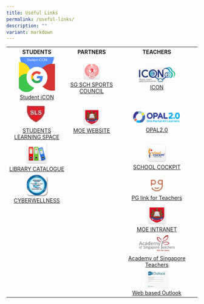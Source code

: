 ```yaml
---
title: Useful Links
permalink: /useful-links/
description: ""
variant: markdown
---
```

<table>
<tbody>
<tr>
<th style="text-align: center; width: 200px;">STUDENTS</th>
<th style="text-align: center; width: 200px;">PARTNERS</th>
<th style="text-align: center; width: 200px;">TEACHERS</th>
</tr>
<tr>
<td style="text-align: center; width: 200px;"><img style="width: 65%;" src="/images/sicon.jpg">
<div><a href="https://workspace.google.com/dashboard" target="_blank" rel="noopener">Student iCON</a></div>
</td>
<td style="text-align: center; width: 200px;">
<img style="width: 40%;" src="/images/sg.png">
<div><a href="https://nsg.moe.edu.sg/sssc" target="_blank" rel="noopener">SG SCH SPORTS COUNCIL</a></div>
</td>
<td style="text-align: center; width: 200px;">
<img style="width: 50%;" src="/images/icon.png">
<div><a href="https://icon.moe.edu.sg/" target="_blank" rel="noopener">ICON</a></div>
</td>
</tr>
<tr>
<td style="text-align: center; width: 200px;"><img style="width: 40%;" src="/images/sls.jpg">
<div><a href="https://vle.learning.moe.edu.sg/login" target="_blank" rel="noopener">STUDENTS LEARNING SPACE</a></div>
</td>
<td style="text-align: center; width: 200px;">
<img style="width: 40%;" src="/images/moe.png">
<div><a href="https://www.moe.gov.sg/" target="_blank" rel="noopener">MOE WEBSITE</a></div>
</td>
<td style="text-align: center; width: 469px;">
<img style="width: 65%;" src="/images/opal.png">
<div><a href="http://opal2.moe.edu.sg/" target="_blank" rel="noopener">OPAL2.0</a></div>
</td>
</tr>
<tr>
<td style="text-align: center; width: 200px;"><img style="width: 40%;" src="/images/lc.png">
<div><a href="https://schoolibrary.moe.edu.sg/sengkanggreenpri" target="_blank" rel="noopener">LIBRARY CATALOGUE</a></div>
</td>
<td style="text-align: center; width: 200px;"> </td>
<td style="text-align: center; width: 200px;">
<img style="width: 25%;" src="/images/sc.png">
<div><a href="https://schoolcockpit.moe.gov.sg/" target="_blank" rel="noopener">SCHOOL COCKPIT</a></div>
</td>
</tr>
<tr>
<td style="text-align: center; width: 200px;">
<img style="width: 40%;" src="/images/cw.png">
<div><a href="https://www.csa.gov.sg/gosafeonline/" target="_blank" rel="noopener">CYBERWELLNESS</a></div>
</td>
<td style="text-align: center; width: 200px;"> </td>
<td style="text-align: center; width: 200px;">
<img style="width: 25%;" src="/images/pg.jpg">
<div><a href="https://pg.moe.edu.sg/" target="_blank" rel="noopener">PG link for Teachers</a></div>
</td>
</tr>
<tr>
<td style="text-align: center; width: 200px;">&nbsp;</td>
<td style="text-align: center; width: 200px;">&nbsp;</td>
<td style="text-align: center; width: 200px;"><img style="width: 25%;" src="/images/moe.png">
<div><a href="https://intranet.moe.gov.sg/" target="_blank" rel="noopener">MOE INTRANET</a></div>
</td>
</tr>
<tr>
<td style="text-align: center; width: 200px;">&nbsp;</td>
<td style="text-align: center; width: 200px;">&nbsp;</td>
<td style="text-align: center; width: 20px;"><img style="width: 50%;" src="/images/acad.jpg">
<div><a href="https://academyofsingaporeteachers.moe.edu.sg/" target="_blank" rel="noopener">Academy of Singapore Teachers</a></div>
</td>
</tr>
<tr>
<td style="text-align: center; width: 200px;">&nbsp;</td>
<td style="text-align: center; width: 200px;">&nbsp;</td>
<td style="text-align: center; width: 200px;">
<img style="width: 30%;" src="/images/web.jpg">
<div><a href="https://schools.gov.sg/owa" target="_blank" rel="noopener">Web based Outlook</a></div>
</td>
</tr>
</tbody>
</table>